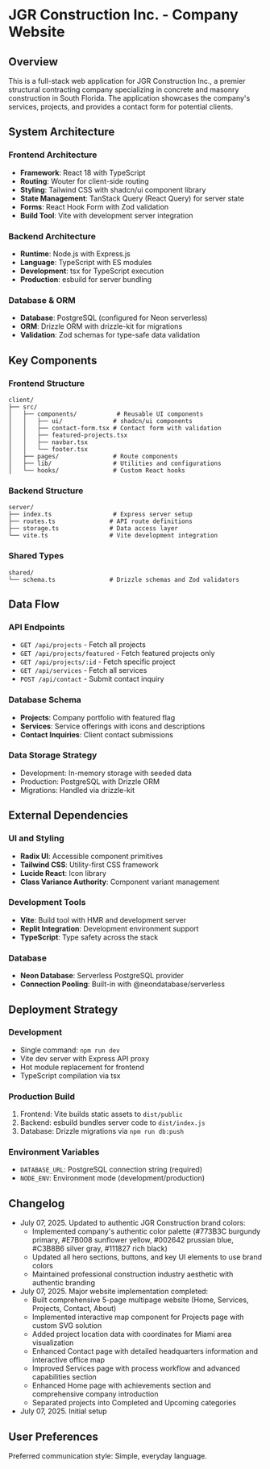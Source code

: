 # JGR Construction Inc. - Company Website

## Overview

This is a full-stack web application for JGR Construction Inc., a premier structural contracting company specializing in concrete and masonry construction in South Florida. The application showcases the company's services, projects, and provides a contact form for potential clients.

## System Architecture

### Frontend Architecture
- **Framework**: React 18 with TypeScript
- **Routing**: Wouter for client-side routing
- **Styling**: Tailwind CSS with shadcn/ui component library
- **State Management**: TanStack Query (React Query) for server state
- **Forms**: React Hook Form with Zod validation
- **Build Tool**: Vite with development server integration

### Backend Architecture
- **Runtime**: Node.js with Express.js
- **Language**: TypeScript with ES modules
- **Development**: tsx for TypeScript execution
- **Production**: esbuild for server bundling

### Database & ORM
- **Database**: PostgreSQL (configured for Neon serverless)
- **ORM**: Drizzle ORM with drizzle-kit for migrations
- **Validation**: Zod schemas for type-safe data validation

## Key Components

### Frontend Structure
```
client/
├── src/
│   ├── components/           # Reusable UI components
│   │   ├── ui/              # shadcn/ui components
│   │   ├── contact-form.tsx # Contact form with validation
│   │   ├── featured-projects.tsx
│   │   ├── navbar.tsx
│   │   └── footer.tsx
│   ├── pages/               # Route components
│   ├── lib/                 # Utilities and configurations
│   └── hooks/               # Custom React hooks
```

### Backend Structure
```
server/
├── index.ts                 # Express server setup
├── routes.ts               # API route definitions
├── storage.ts              # Data access layer
└── vite.ts                 # Vite development integration
```

### Shared Types
```
shared/
└── schema.ts               # Drizzle schemas and Zod validators
```

## Data Flow

### API Endpoints
- `GET /api/projects` - Fetch all projects
- `GET /api/projects/featured` - Fetch featured projects only
- `GET /api/projects/:id` - Fetch specific project
- `GET /api/services` - Fetch all services
- `POST /api/contact` - Submit contact inquiry

### Database Schema
- **Projects**: Company portfolio with featured flag
- **Services**: Service offerings with icons and descriptions
- **Contact Inquiries**: Client contact submissions

### Data Storage Strategy
- Development: In-memory storage with seeded data
- Production: PostgreSQL with Drizzle ORM
- Migrations: Handled via drizzle-kit

## External Dependencies

### UI and Styling
- **Radix UI**: Accessible component primitives
- **Tailwind CSS**: Utility-first CSS framework
- **Lucide React**: Icon library
- **Class Variance Authority**: Component variant management

### Development Tools
- **Vite**: Build tool with HMR and development server
- **Replit Integration**: Development environment support
- **TypeScript**: Type safety across the stack

### Database
- **Neon Database**: Serverless PostgreSQL provider
- **Connection Pooling**: Built-in with @neondatabase/serverless

## Deployment Strategy

### Development
- Single command: `npm run dev`
- Vite dev server with Express API proxy
- Hot module replacement for frontend
- TypeScript compilation via tsx

### Production Build
1. Frontend: Vite builds static assets to `dist/public`
2. Backend: esbuild bundles server code to `dist/index.js`
3. Database: Drizzle migrations via `npm run db:push`

### Environment Variables
- `DATABASE_URL`: PostgreSQL connection string (required)
- `NODE_ENV`: Environment mode (development/production)

## Changelog

- July 07, 2025. Updated to authentic JGR Construction brand colors:
  - Implemented company's authentic color palette (#773B3C burgundy primary, #E7B008 sunflower yellow, #002642 prussian blue, #C3B8B6 silver gray, #111827 rich black)
  - Updated all hero sections, buttons, and key UI elements to use brand colors
  - Maintained professional construction industry aesthetic with authentic branding
- July 07, 2025. Major website implementation completed:
  - Built comprehensive 5-page multipage website (Home, Services, Projects, Contact, About)
  - Implemented interactive map component for Projects page with custom SVG solution
  - Added project location data with coordinates for Miami area visualization
  - Enhanced Contact page with detailed headquarters information and interactive office map
  - Improved Services page with process workflow and advanced capabilities section
  - Enhanced Home page with achievements section and comprehensive company introduction
  - Separated projects into Completed and Upcoming categories
- July 07, 2025. Initial setup

## User Preferences

Preferred communication style: Simple, everyday language.
